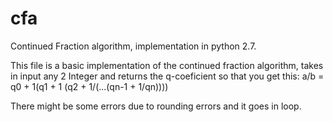 # cfa
Continued Fraction algorithm, implementation in python 2.7.

This file is a basic implementation of the continued fraction algorithm, takes in input any 2 Integer and returns the q-coeficient so that you get this:
a/b = q0 + 1(q1 + 1 (q2 + 1/(...(qn-1 + 1/qn))))

There might be some errors due to rounding errors and it goes in loop. 
